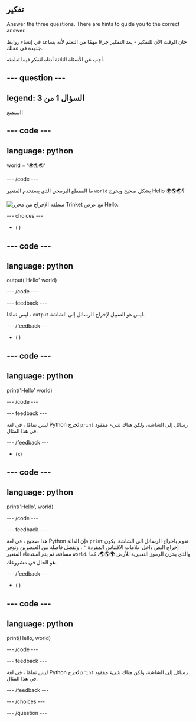 ## تفكير

Answer the three questions. There are hints to guide you to the correct answer.

حان الوقت الآن للتفكير - يعد التفكير جزءًا مهمًا من التعلم لأنه يساعد في إنشاء روابط جديدة في عقلك.

أجب عن الأسئلة الثلاثة أدناه لتفكر فيما تعلمته.

--- question ---
---
legend: السؤال 1 من 3
---

استمتع!

--- code ---
---
language: python
---

world = '🌍🌎🌏'

--- /code ---

ما المقطع البرمجي الذي يستخدم المتغير `world` بشكل صحيح ويخرج Hello 🌍🌎🌏؟

![منطقة الإخراج من محرر Trinket مع عرض Hello.](images/quiz1.png)

--- choices ---

- ( )

--- code ---
---
language: python
---

output('Hello' world)

--- /code ---

 --- feedback ---

 ليس تمامًا ، `output` ليس هو السبيل لإخراج الرسائل إلى الشاشة.

 --- /feedback ---


- ( )

--- code ---
---
language: python
---

print('Hello' world)

--- /code ---

 --- feedback ---

 ليس تمامًا ، في لغة Python تُخرج `print` رسائل إلى الشاشة، ولكن هناك شيء مفقود في هذا المثال.

 --- /feedback ---

- (x)

--- code ---
---
language: python
---

print('Hello', world)

--- /code ---

 --- feedback ---

 هذا صحيح ، في لغة Python فإن الدالة `print` تقوم باخراج الرسائل الى الشاشة. يكون إخراج النص داخل علامات الاقتباس المفردة `'` ، وتفصل فاصلة بين العنصرين وتوفر مسافة، ثم يتم استدعاء المتغير `world`، والذي يخزن الرموز التعبيرية للأرض 🌍🌎🌏، كما هو الحال في مشروعك.

 --- /feedback ---

- ( )

--- code ---
---
language: python
---

print(Hello, world)

--- /code ---

 --- feedback ---

  ليس تمامًا ، في لغة Python تُخرج `print` رسائل إلى الشاشة، ولكن هناك شيء مفقود في هذا المثال.

 --- /feedback ---

--- /choices ---

--- /question ---
